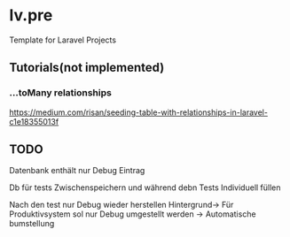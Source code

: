 # lv.pre

Template for Laravel Projects

## Tutorials(not implemented)

### ...toMany relationships

<https://medium.com/risan/seeding-table-with-relationships-in-laravel-c1e18355013f>


## TODO
Datenbank enthält nur Debug Eintrag

Db für tests Zwischenspeichern und während debn Tests Individuell füllen

Nach den test nur Debug wieder herstellen
Hintergrund-> Für Produktivsystem sol nur Debug umgestellt werden -> Automatische bumstellung